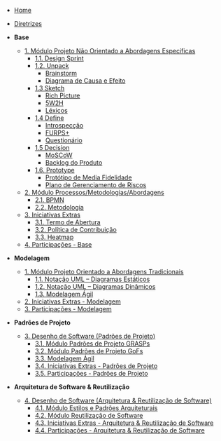 <!-- docs/_sidebar.md -->

- [Home](/docs)
- [Diretrizes](/docs/Diretrizes/Diretrizes.md)

- **Base**

  - [1. Módulo Projeto Não Orientado a Abordagens Específicas]()
    - [1.1. Design Sprint](/2022_1_grupo5/docs/Base/ProjetoNaoOrientado/DesignSprint.md)
    - [1.2. Unpack]()
      - [Brainstorm](/2022_1_grupo5/docs/Base/ProjetoNaoOrientado/Requisistos/Elicitacao/Brainstorm.md)
      - [Diagrama de Causa e Efeito](/2022_1_grupo5/docs/Base/ProjetoNaoOrientado/CausaEfeito.md)
    - [1.3 Sketch]()
      - [Rich Picture](/2022_1_grupo5/docs/Base/Metodologias/RichPicture.md)
      - [5W2H](/2022_1_grupo5/docs/Base/Metodologias/5W2H.md)
      - [Léxicos](/2022_1_grupo5/docs/Base/ProjetoNaoOrientado/Requisistos/Modelagem/Lexicos.md)
    - [1.4 Define]()
      - [Introspecção](/2022_1_grupo5/docs/Base/ProjetoNaoOrientado/Requisistos/Elicitacao/Introspeccao.md)
      - [FURPS+](/2022_1_grupo5/docs/Base/ProjetoNaoOrientado/Requisistos/Elicitacao/FURPS%2B.md)
      - [Questionário](/2022_1_grupo5/docs/Base/ProjetoNaoOrientado/Requisistos/Elicitacao/Questionario.md)
    - [1.5 Decision]()
      - [MoSCoW](/2022_1_grupo5/docs/Base/ProjetoNaoOrientado/Requisistos/Priorizacao/Moscow.md)
      - [Backlog do Produto]()
    - [1.6. Prototype]()
      - [Protótipo de Media Fidelidade](/2022_1_grupo5/docs/Base/ProjetoNaoOrientado/PrototipoMedia.md)
      - [Plano de Gerenciamento de Riscos](/2022_1_grupo5/docs/Base/ProjetoNaoOrientado/TAP.md)
  - [2. Módulo Processos/Metodologias/Abordagens]()
    - [2.1. BPMN](/2022_1_grupo5/docs/Base/Metodologias/BPMN.md)
    - [2.2. Metodologia](/2022_1_grupo5/docs/Base/Metodologias/Metodologias.md)
  - [3. Iniciativas Extras]()
    - [3.1. Termo de Abertura](/2022_1_grupo5/docs/Base/ProjetoNaoOrientado/TAP.md)
    - [3.2. Política de Contribuição](/2022_1_grupo5/docs/Base/ProjetoNaoOrientado/Extra/CONTRIBUTING.md)
    - [3.3. Heatmap](/2022_1_grupo5/docs/Base/ProjetoNaoOrientado/Extra/heatmap.md)
  - [4. Participações - Base](/2022_1_grupo5/docs/Base/ParticipacoesBase.md)

- **Modelagem**

  - [1. Módulo Projeto Orientado a Abordagens Tradicionais](/Modelagem/2.1.ModelagemTradicional.md)
    - [1.1. Notação UML – Diagramas Estáticos](/Modelagem/2.1.1.UMLEstaticos.md)
    - [1.2. Notação UML – Diagramas Dinâmicos](/Modelagem/2.1.2.UMLDinamicos.md)
    - [1.3. Modelagem Ágil](/Modelagem/2.1.3.Agil.md)
  - [2. Iniciativas Extras - Modelagem](/Modelagem/2.2.IniciativasExtras.md)
  - [3. Participações - Modelagem](/Modelagem/2.3.ParticipacoesModelagem.md)

- **Padrões de Projeto**

  - [3. Desenho de Software (Padrões de Projeto)](/PadroesDeProjeto/3.PadroesDeProjeto.md)
    - [3.1. Módulo Padrões de Projeto GRASPs](/PadroesDeProjeto/3.1.GRASPs.md)
    - [3.2. Módulo Padrões de Projeto GoFs](/PadroesDeProjeto/3.2.GoFs.md)
    - [3.3. Modelagem Ágil](/PadroesDeProjeto/3.3.PadroesExtra.md)
    - [3.4. Iniciativas Extras - Padrões de Projeto](/PadroesDeProjeto/3.4.IniciativasExtras.md)
    - [3.5. Participações - Padrões de Projeto](/PadroesDeProjeto/3.5.ParticipacoesPadroes.md)

- **Arquitetura de Software & Reutilização**
  - [4. Desenho de Software (Arquitetura & Reutilização de Software)](/ArquiteturaReutilizacao/4.ArquiteturaReutilizacao.md)
    - [4.1. Módulo Estilos e Padrões Arquiteturais](/ArquiteturaReutilizacao/4.1.PadroesArquiteturais.md)
    - [4.2. Módulo Reutilização de Software](/ArquiteturaReutilizacao/4.2.ReutilizacaoDeSoftware.md)
    - [4.3. Iniciativas Extras - Arquitetura & Reutilização de Software](/ArquiteturaReutilizacao/4.3.IniciativasExtras.md)
    - [4.4. Participações - Arquitetura & Reutilização de Software](/ArquiteturaReutilizacao/4.4.ParticipacoesArqReutilizacao.md)

